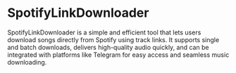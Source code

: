 # SpotifyLinkDownloader
SpotifyLinkDownloader is a simple and efficient tool that lets users download songs directly from Spotify using track links. It supports single and batch downloads, delivers high-quality audio quickly, and can be integrated with platforms like Telegram for easy access and seamless music downloading.
